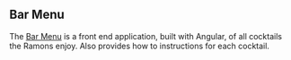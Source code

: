 ## Bar Menu

The [Bar Menu](https://bar.aggieramon.com) is a front end application, built with Angular,
of all cocktails the Ramons enjoy. Also provides how to instructions for each cocktail.

